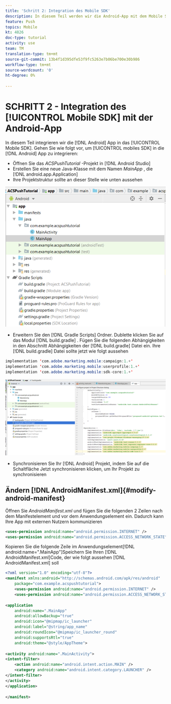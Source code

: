 ```yaml
---
title: 'Schritt 2: Integration des Mobile SDK'
description: In diesem Teil werden wir die Android-App mit dem Mobile SDK integrieren. So integrieren Sie das mobile SDK in die Android-App
feature: Push
topics: Mobile
kt: 4826
doc-type: tutorial
activity: use
team: TM
translation-type: tm+mt
source-git-commit: 13b4f1d395dfe53f9fc5263e7b06be700e30b986
workflow-type: tm+mt
source-wordcount: '0'
ht-degree: 0%

---
```


# SCHRITT 2 - Integration des [!UICONTROL Mobile SDK] mit der Android-App

In diesem Teil integrieren wir die [!DNL Android] App in das [!UICONTROL Mobile SDK]. Gehen Sie wie folgt vor, um [!UICONTROL mobiles SDK] in die [!DNL Android] App zu integrieren:

* Öffnen Sie das *ACSPushTutorial* -Projekt in [!DNL Android Studio]
* Erstellen Sie eine neue Java-Klasse mit dem Namen *MainApp* , die [!DNL android.app.Application]
* Ihre Projektstruktur sollte an dieser Stelle wie unten aussehen

![main-app](assets/android-main-app.PNG)

* Erweitern Sie den [!DNL Gradle Scripts] Ordner. Dublette klicken Sie auf das Modul [!DNL build.gradle] . Fügen Sie die folgenden Abhängigkeiten in den Abschnitt Abhängigkeiten der [!DNL build.gradle] Datei ein. Ihre [!DNL build.gradle] Datei sollte jetzt wie folgt aussehen

<!--
Removed `{.line-numbers}` below
-->

```java
implementation 'com.adobe.marketing.mobile:campaign:1.+'
implementation 'com.adobe.marketing.mobile:userprofile:1.+'
implementation 'com.adobe.marketing.mobile:sdk-core:1.+'
```

![module-gradle](assets/module-build-gradle.PNG)

* Synchronisieren Sie Ihr [!DNL Android] Projekt, indem Sie auf die Schaltfläche Jetzt synchronisieren klicken, um Ihr Projekt zu synchronisieren

## Ändern [!DNL AndroidManifest.xml]{#modify-android-manifest}

Öffnen Sie *AndroidManifest.xml* und fügen Sie die folgenden 2 Zeilen nach dem Manifestelement und vor dem Anwendungselement ein. Dadurch kann Ihre App mit externen Nutzern kommunizieren

<!--
Removed `{.line-numbers}` below
-->

```xml
<uses-permission android:name="android.permission.INTERNET" />
<uses-permission android:name="android.permission.ACCESS_NETWORK_STATE" />
```

Kopieren Sie die folgende Zeile im Anwendungselement[!DNL android:name=".MainApp"]Speichern Sie Ihren [!DNL AndroidManifest.xml]Code, der wie folgt aussehen [!DNL AndroidManifest.xml] soll

<!--
Removed `{.line-numbers}` below
-->

```xml
<?xml version="1.0" encoding="utf-8"?>
<manifest xmlns:android="http://schemas.android.com/apk/res/android"
    package="com.example.acspushtutorial">
    <uses-permission android:name="android.permission.INTERNET" />
    <uses-permission android:name="android.permission.ACCESS_NETWORK_STATE" />

<application
    android:name=".MainApp"
    android:allowBackup="true"
    android:icon="@mipmap/ic_launcher"
    android:label="@string/app_name"
    android:roundIcon="@mipmap/ic_launcher_round"
    android:supportsRtl="true"
    android:theme="@style/AppTheme">

<activity android:name=".MainActivity">
<intent-filter>
    <action android:name="android.intent.action.MAIN" />
    <category android:name="android.intent.category.LAUNCHER" />
</intent-filter>
</activity>
</application>

</manifest>
```
